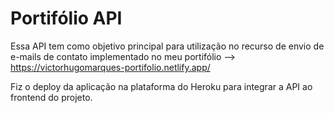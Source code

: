 # Portifólio API

Essa API tem como objetivo principal para utilização no recurso de envio de e-mails de contato implementado no meu portifólio --> https://victorhugomarques-portifolio.netlify.app/

Fiz o deploy da aplicação na plataforma do Heroku para integrar a API ao frontend do projeto. 
